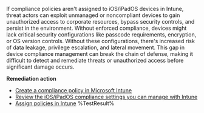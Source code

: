 If compliance policies aren't assigned to iOS/iPadOS devices in Intune, threat actors can exploit unmanaged or noncompliant devices to gain unauthorized access to corporate resources, bypass security controls, and persist in the environment. Without enforced compliance, devices might lack critical security configurations like passcode requirements, encryption, or OS version controls. Without these configurations, there's increased risk of data leakage, privilege escalation, and lateral movement. This gap in device compliance management can break the chain of defense, making it difficult to detect and remediate threats or unauthorized access before significant damage occurs. 

**Remediation action**

- [Create a compliance policy in Microsoft Intune](https://learn.microsoft.com/intune/intune-service/protect/create-compliance-policy?wt.mc_id=zerotrustrecommendations_automation_content_cnl_csasci)
- [Review the iOS/iPadOS compliance settings you can manage with Intune](https://learn.microsoft.com/intune/intune-service/protect/compliance-policy-create-ios?wt.mc_id=zerotrustrecommendations_automation_content_cnl_csasci)
- [Assign policies in Intune](https://learn.microsoft.com/intune/intune-service/configuration/device-profile-assign?wt.mc_id=zerotrustrecommendations_automation_content_cnl_csasci)<!--- Results --->
%TestResult%

